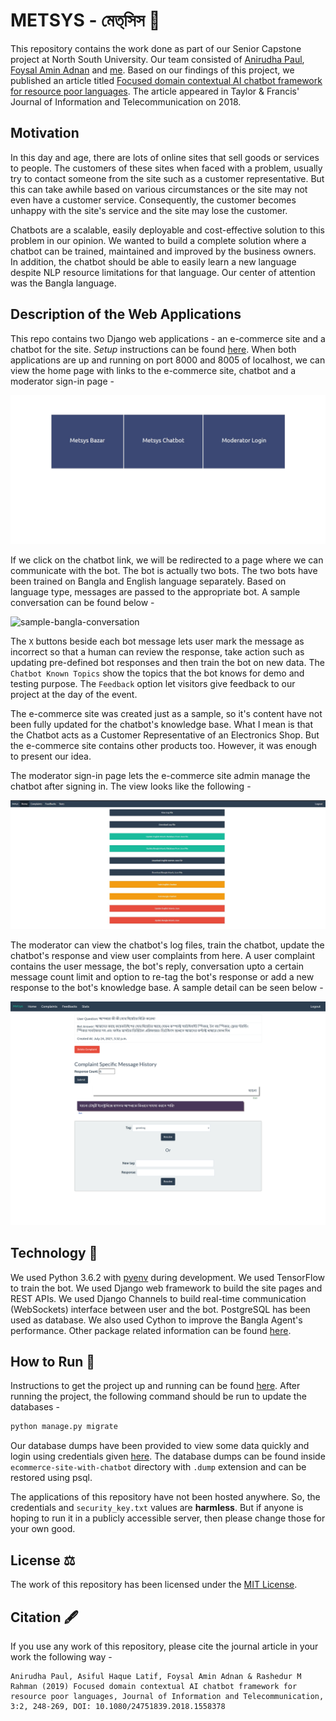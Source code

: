# METSYS - মেত্‌সিস 🤖

This repository contains the work done as part of our Senior Capstone project at North South University. Our team consisted of [Anirudha Paul](https://github.com/anirudha-ani), [Foysal Amin Adnan](https://github.com/adnanfoysal) and [me](https://github.com/AsifulNobel). Based on our findings of this project, we published an article titled [Focused domain contextual AI chatbot framework for resource poor languages](https://doi.org/10.1080/24751839.2018.1558378). The article appeared in Taylor & Francis' Journal of Information and Telecommunication on 2018.

## Motivation

In this day and age, there are lots of online sites that sell goods or services to people. The customers of these sites when faced with a problem, usually try to contact someone from the site such as a customer representative. But this can take awhile based on various circumstances or the site may not even have a customer service. Consequently, the customer becomes unhappy with the site's service and the site may lose the customer.

Chatbots are a scalable, easily deployable and cost-effective solution to this problem in our opinion. We wanted to build a complete solution where a chatbot can be trained, maintained and improved by the business owners. In addition, the chatbot should be able to easily learn a new language despite NLP resource limitations for that language. Our center of attention was the Bangla language.

## Description of the Web Applications

This repo contains two Django web applications - an e-commerce site and a chatbot for the site. *Setup* instructions can be found [here](#how-to-run). When both applications are up and running on port 8000 and 8005 of localhost, we can view the home page with links to the e-commerce site, chatbot and a moderator sign-in page -

![home-page](screenshots/home.jpg)

If we click on the chatbot link, we will be redirected to a page where we can communicate with the bot. The bot is actually two bots. The two bots have been trained on Bangla and English language separately. Based on language type, messages are passed to the appropriate bot. A sample conversation can be found below -

![sample-bangla-conversation](screenshots/session.gif)

The `X` buttons beside each bot message lets user mark the message as incorrect so that a human can review the response, take action such as updating pre-defined bot responses and then train the bot on new data. The `Chatbot Known Topics` show the topics that the bot knows for demo and testing purpose. The `Feedback` option let visitors give feedback to our project at the day of the event.

The e-commerce site was created just as a sample, so it's content have not been fully updated for the chatbot's knowledge base. What I mean is that the Chatbot acts as a Customer Representative of an Electronics Shop. But the e-commerce site contains other products too. However, it was enough to present our idea.

The moderator sign-in page lets the e-commerce site admin manage the chatbot after signing in. The view looks like the following -

![moderator-home](screenshots/admin-dashboard.jpg)

The moderator can view the chatbot's log files, train the chatbot, update the chatbot's response and view user complaints from here. A user complaint contains the user message, the bot's reply, conversation upto a certain message count limit and option to re-tag the bot's response or add a new response to the bot's knowledge base. A sample detail can be seen below -

![complaint-detail](screenshots/complaint-detail.png)

## Technology 🔩

We used Python 3.6.2 with [pyenv](https://github.com/pyenv/pyenv) during development. We used TensorFlow to train the bot. We used Django web framework to build the site pages and REST APIs. We used Django Channels to build real-time communication (WebSockets) interface between user and the bot. PostgreSQL has been used as database. We also used Cython to improve the Bangla Agent's performance. Other package related information can be found [here](ecommerce-site-with-chatbot/requirements.txt).

## How to Run 🏃

Instructions to get the project up and running can be found [here](ecommerce-site-with-chatbot/setupInstructions.md). After running the project, the following command should be run to update the databases -

```bash
python manage.py migrate
```

Our database dumps have been provided to view some data quickly and login using credentials given [here](ecommerce-site-with-chatbot/superPass.txt). The database dumps can be found inside `ecommerce-site-with-chatbot` directory with `.dump` extension and can be restored using psql.

The applications of this repository have not been hosted anywhere. So, the credentials and `security_key.txt` values are **harmless**. But if anyone is hoping to run it in a publicly accessible server, then please change those for your own good.

## License ⚖️

The work of this repository has been licensed under the [MIT License](License.md).

## Citation 🖋️

If you use any work of this repository, please cite the journal article in your work the following way -

```plain text
Anirudha Paul, Asiful Haque Latif, Foysal Amin Adnan & Rashedur M Rahman (2019) Focused domain contextual AI chatbot framework for resource poor languages, Journal of Information and Telecommunication, 3:2, 248-269, DOI: 10.1080/24751839.2018.1558378
```
